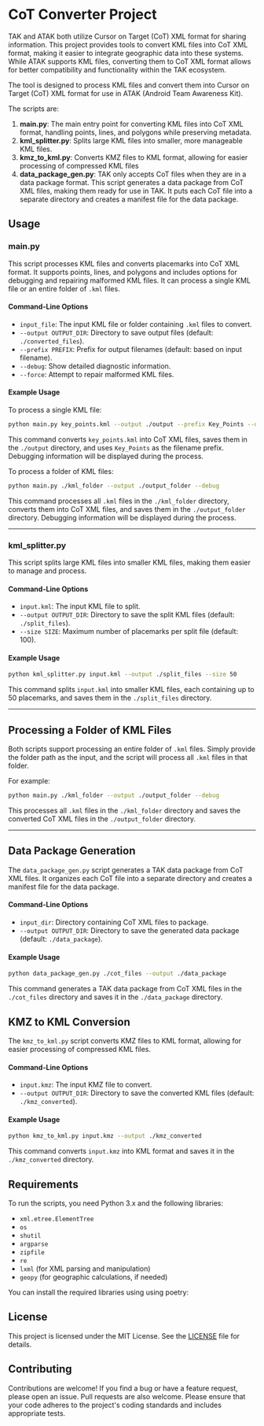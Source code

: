 # CoT Converter Project

TAK and ATAK both utilize Cursor on Target (CoT) XML format for sharing information. This project provides tools to convert KML files into CoT XML format, making it easier to integrate geographic data into these systems. While ATAK supports KML files, converting them to CoT XML format allows for better compatibility and functionality within the TAK ecosystem.

The tool is designed to process KML files and convert them into Cursor on Target (CoT) XML format for use in ATAK (Android Team Awareness Kit). 

The scripts are:

1. **main.py**: The main entry point for converting KML files into CoT XML format, handling points, lines, and polygons while preserving metadata.
2. **kml_splitter.py**: Splits large KML files into smaller, more manageable KML files.
3. **kmz_to_kml.py**: Converts KMZ files to KML format, allowing for easier processing of compressed KML files
4. **data_package_gen.py**: TAK only accepts CoT files when they are in a data package format. This script generates a data package from CoT XML files, making them ready for use in TAK. It puts each CoT file into a separate directory and creates a manifest file for the data package.


## Usage

### main.py
This script processes KML files and converts placemarks into CoT XML format. It supports points, lines, and polygons and includes options for debugging and repairing malformed KML files. It can process a single KML file or an entire folder of `.kml` files.

#### Command-Line Options
- `input_file`: The input KML file or folder containing `.kml` files to convert.
- `--output OUTPUT_DIR`: Directory to save output files (default: `./converted_files`).
- `--prefix PREFIX`: Prefix for output filenames (default: based on input filename).
- `--debug`: Show detailed diagnostic information.
- `--force`: Attempt to repair malformed KML files.

#### Example Usage
To process a single KML file:
```bash
python main.py key_points.kml --output ./output --prefix Key_Points --debug
```
This command converts `key_points.kml` into CoT XML files, saves them in the `./output` directory, and uses `Key_Points` as the filename prefix. Debugging information will be displayed during the process.

To process a folder of KML files:
```bash
python main.py ./kml_folder --output ./output_folder --debug
```
This command processes all `.kml` files in the `./kml_folder` directory, converts them into CoT XML files, and saves them in the `./output_folder` directory. Debugging information will be displayed during the process.

---

### kml_splitter.py
This script splits large KML files into smaller KML files, making them easier to manage and process.

#### Command-Line Options
- `input.kml`: The input KML file to split.
- `--output OUTPUT_DIR`: Directory to save the split KML files (default: `./split_files`).
- `--size SIZE`: Maximum number of placemarks per split file (default: 100).

#### Example Usage
```bash
python kml_splitter.py input.kml --output ./split_files --size 50
```
This command splits `input.kml` into smaller KML files, each containing up to 50 placemarks, and saves them in the `./split_files` directory.

---

## Processing a Folder of KML Files
Both scripts support processing an entire folder of `.kml` files. Simply provide the folder path as the input, and the script will process all `.kml` files in that folder.

For example:
```bash
python main.py ./kml_folder --output ./output_folder --debug
```
This processes all `.kml` files in the `./kml_folder` directory and saves the converted CoT XML files in the `./output_folder` directory.

---
## Data Package Generation
The `data_package_gen.py` script generates a TAK data package from CoT XML files. It organizes each CoT file into a separate directory and creates a manifest file for the data package.
#### Command-Line Options
- `input_dir`: Directory containing CoT XML files to package.
- `--output OUTPUT_DIR`: Directory to save the generated data package (default: `./data_package`).
#### Example Usage
```bash
python data_package_gen.py ./cot_files --output ./data_package
```
This command generates a TAK data package from CoT XML files in the `./cot_files` directory and saves it in the `./data_package` directory.
## KMZ to KML Conversion
The `kmz_to_kml.py` script converts KMZ files to KML format, allowing for easier processing of compressed KML files.
#### Command-Line Options
- `input.kmz`: The input KMZ file to convert.
- `--output OUTPUT_DIR`: Directory to save the converted KML files (default: `./kmz_converted`).
#### Example Usage
```bash
python kmz_to_kml.py input.kmz --output ./kmz_converted
```
This command converts `input.kmz` into KML format and saves it in the `./kmz_converted` directory.
## Requirements
To run the scripts, you need Python 3.x and the following libraries:
- `xml.etree.ElementTree`
- `os`
- `shutil`
- `argparse`
- `zipfile`
- `re`
- `lxml` (for XML parsing and manipulation)
- `geopy` (for geographic calculations, if needed)

You can install the required libraries using using poetry:

## License
This project is licensed under the MIT License. See the [LICENSE](LICENSE) file for details.

## Contributing
Contributions are welcome! If you find a bug or have a feature request, please open an issue. Pull requests are also welcome. Please ensure that your code adheres to the project's coding standards and includes appropriate tests.